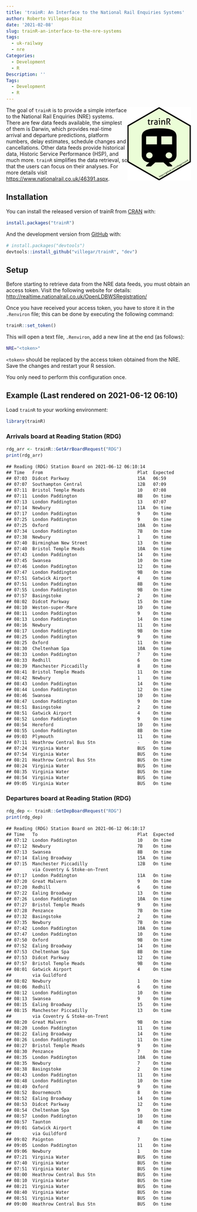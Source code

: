 ```yaml
---
title: 'trainR: An Interface to the National Rail Enquiries Systems'
author: Roberto Villegas-Diaz
date: '2021-02-08'
slug: trainR-an-interface-to-the-nre-systems
tags:
  - uk-railway
  - nre
Categories:
  - Development
  - R
Description: ''
Tags:
  - Development
  - R
---
```


<img src="https://raw.githubusercontent.com/villegar/trainR/main/inst/images/logo.png" alt="logo" align="right" height=200px/>

The goal of `trainR` is to provide a simple interface to the 
National Rail Enquiries (NRE) systems. There are few data feeds 
available, the simplest of them is Darwin, which provides real-time 
arrival and departure predictions, platform numbers, delay estimates, 
schedule changes and cancellations. Other data feeds provide historical 
data, Historic Service Performance (HSP), and much more. `trainR` 
simplifies the data retrieval, so that the users can focus on their 
analyses. For more details visit 
https://www.nationalrail.co.uk/46391.aspx.

## Installation

You can install the released version of trainR from [CRAN](https://CRAN.R-project.org) with:

``` r
install.packages("trainR")
```

And the development version from [GitHub](https://github.com/) with:

``` r
# install.packages("devtools")
devtools::install_github("villegar/trainR", "dev")
```

## Setup
Before starting to retrieve data from the NRE data feeds, you must obtain an access token. 
Visit the following website for details: http://realtime.nationalrail.co.uk/OpenLDBWSRegistration/

Once you have received your access token, you have to store it in the `.Renviron` file; this can be 
done by executing the following command:


```r
trainR::set_token()
```

This will open a text file, `.Renviron`, add a new line at the end (as follows):

```bash
NRE="<token>"
```

`<token>` should be replaced by the access token obtained from the NRE. Save the changes and restart 
your R session.

You only need to perform this configuration once.

## Example (Last rendered on 2021-06-12 06:10)

Load `trainR` to your working environment:

```r
library(trainR)
```

### Arrivals board at Reading Station (RDG)


```r
rdg_arr <- trainR::GetArrBoardRequest("RDG")
print(rdg_arr)
```

```
## Reading (RDG) Station Board on 2021-06-12 06:10:14
## Time   From                                    Plat  Expected
## 07:03  Didcot Parkway                          15A   06:59
## 07:07  Southampton Central                     12B   07:09
## 07:11  Bristol Temple Meads                    10    07:08
## 07:11  London Paddington                       8B    On time
## 07:13  London Paddington                       13    07:07
## 07:14  Newbury                                 11A   On time
## 07:17  London Paddington                       9     On time
## 07:25  London Paddington                       9     On time
## 07:25  Oxford                                  10A   On time
## 07:34  London Paddington                       7B    On time
## 07:38  Newbury                                 1     On time
## 07:40  Birmingham New Street                   13    On time
## 07:40  Bristol Temple Meads                    10A   On time
## 07:43  London Paddington                       14    On time
## 07:45  Swansea                                 10    On time
## 07:46  London Paddington                       12    On time
## 07:47  London Paddington                       9B    On time
## 07:51  Gatwick Airport                         4     On time
## 07:51  London Paddington                       8B    On time
## 07:55  London Paddington                       9B    On time
## 07:57  Basingstoke                             2     On time
## 08:02  Didcot Parkway                          15    On time
## 08:10  Weston-super-Mare                       10    On time
## 08:11  London Paddington                       9     On time
## 08:13  London Paddington                       14    On time
## 08:16  Newbury                                 11    On time
## 08:17  London Paddington                       9B    On time
## 08:25  London Paddington                       9     On time
## 08:25  Oxford                                  11    On time
## 08:30  Cheltenham Spa                          10A   On time
## 08:33  London Paddington                       7     On time
## 08:33  Redhill                                 6     On time
## 08:39  Manchester Piccadilly                   8     On time
## 08:41  Bristol Temple Meads                    11    On time
## 08:42  Newbury                                 1     On time
## 08:43  London Paddington                       14    On time
## 08:44  London Paddington                       12    On time
## 08:46  Swansea                                 10    On time
## 08:47  London Paddington                       9     On time
## 08:51  Basingstoke                             2     On time
## 08:51  Gatwick Airport                         4     On time
## 08:52  London Paddington                       9     On time
## 08:54  Hereford                                10    On time
## 08:55  London Paddington                       8B    On time
## 09:03  Plymouth                                11    On time
## 07:11  Heathrow Central Bus Stn                -     On time
## 07:24  Virginia Water                          BUS   On time
## 07:54  Virginia Water                          BUS   On time
## 08:21  Heathrow Central Bus Stn                BUS   On time
## 08:24  Virginia Water                          BUS   On time
## 08:35  Virginia Water                          BUS   On time
## 08:54  Virginia Water                          BUS   On time
## 09:05  Virginia Water                          BUS   On time
```

### Departures board at Reading Station (RDG)


```r
rdg_dep <- trainR::GetDepBoardRequest("RDG")
print(rdg_dep)
```

```
## Reading (RDG) Station Board on 2021-06-12 06:10:17
## Time   To                                      Plat  Expected
## 07:12  London Paddington                       10    On time
## 07:12  Newbury                                 7B    On time
## 07:13  Swansea                                 8B    On time
## 07:14  Ealing Broadway                         15A   On time
## 07:15  Manchester Piccadilly                   12B   On time
##        via Coventry & Stoke-on-Trent           
## 07:17  London Paddington                       11A   On time
## 07:20  Great Malvern                           9     On time
## 07:20  Redhill                                 6     On time
## 07:22  Ealing Broadway                         13    On time
## 07:26  London Paddington                       10A   On time
## 07:27  Bristol Temple Meads                    9     On time
## 07:28  Penzance                                7B    On time
## 07:32  Basingstoke                             2     On time
## 07:35  Newbury                                 7B    On time
## 07:42  London Paddington                       10A   On time
## 07:47  London Paddington                       10    On time
## 07:50  Oxford                                  9B    On time
## 07:52  Ealing Broadway                         14    On time
## 07:53  Cheltenham Spa                          8B    On time
## 07:53  Didcot Parkway                          12    On time
## 07:57  Bristol Temple Meads                    9B    On time
## 08:01  Gatwick Airport                         4     On time
##        via Guildford                           
## 08:02  Newbury                                 1     On time
## 08:06  Redhill                                 6     On time
## 08:12  London Paddington                       10    On time
## 08:13  Swansea                                 9     On time
## 08:15  Ealing Broadway                         15    On time
## 08:15  Manchester Piccadilly                   13    On time
##        via Coventry & Stoke-on-Trent           
## 08:20  Great Malvern                           9B    On time
## 08:20  London Paddington                       11    On time
## 08:22  Ealing Broadway                         14    On time
## 08:26  London Paddington                       11    On time
## 08:27  Bristol Temple Meads                    9     On time
## 08:30  Penzance                                7     On time
## 08:35  London Paddington                       10A   On time
## 08:35  Newbury                                 7     On time
## 08:38  Basingstoke                             2     On time
## 08:43  London Paddington                       11    On time
## 08:48  London Paddington                       10    On time
## 08:49  Oxford                                  9     On time
## 08:52  Bournemouth                             8     On time
## 08:52  Ealing Broadway                         14    On time
## 08:53  Didcot Parkway                          12    On time
## 08:54  Cheltenham Spa                          9     On time
## 08:57  London Paddington                       10    On time
## 08:57  Taunton                                 8B    On time
## 09:01  Gatwick Airport                         4     On time
##        via Guildford                           
## 09:02  Paignton                                7     On time
## 09:05  London Paddington                       11    On time
## 09:06  Newbury                                 1     On time
## 07:21  Virginia Water                          BUS   On time
## 07:40  Virginia Water                          BUS   On time
## 07:51  Virginia Water                          BUS   On time
## 08:00  Heathrow Central Bus Stn                BUS   On time
## 08:10  Virginia Water                          BUS   On time
## 08:21  Virginia Water                          BUS   On time
## 08:40  Virginia Water                          BUS   On time
## 08:51  Virginia Water                          BUS   On time
## 09:00  Heathrow Central Bus Stn                BUS   On time
```
